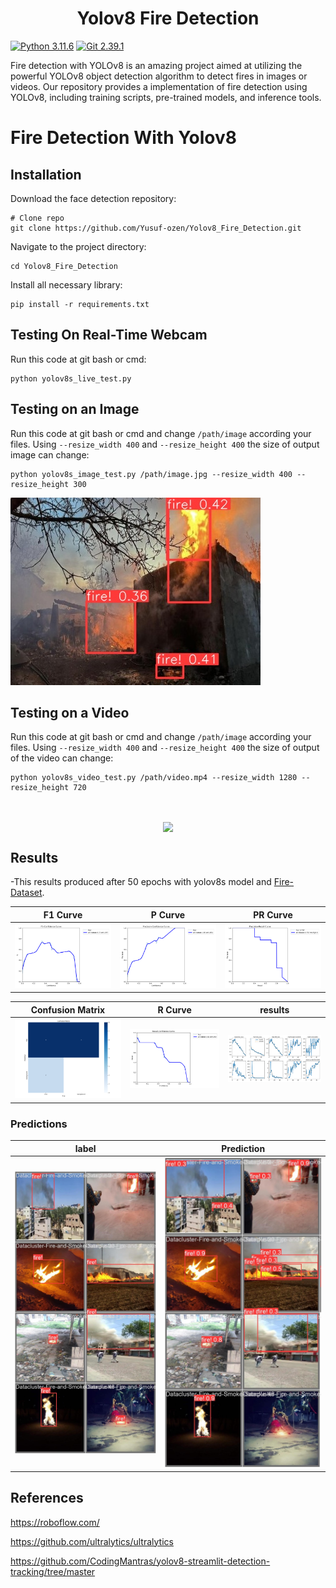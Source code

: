 <h1 align="center"><span>Yolov8 Fire Detection</span></h1>



[![Python 3.11.6](https://img.shields.io/badge/python-3.11.6-blue.svg)](https://www.python.org/downloads/release/python-3116/)
[![Git 2.39.1](https://img.shields.io/badge/git-2.39.1-red.svg)](https://git-scm.com/docs/git/2.39.0)

Fire detection with YOLOv8 is an amazing project aimed at utilizing the powerful YOLOv8 object detection algorithm to detect fires in images or videos. Our repository provides a implementation of fire detection using YOLOv8, including training scripts, pre-trained models, and inference tools.


# Fire Detection With Yolov8

## Installation
Download the face detection repository:
``` shell
# Clone repo
git clone https://github.com/Yusuf-ozen/Yolov8_Fire_Detection.git
```

Navigate to the project directory:
``` shell
cd Yolov8_Fire_Detection
```



Install all necessary library:
``` shell
pip install -r requirements.txt
```




## Testing On Real-Time Webcam
Run this code at git bash or cmd:
``` shell
python yolov8s_live_test.py
```


## Testing on an Image
Run this code at git bash or cmd and change `/path/image` according your files. Using `--resize_width 400` and `--resize_height 400` the size of output image can change:


``` shell
python yolov8s_image_test.py /path/image.jpg --resize_width 400 --resize_height 300
```


![Resim Açıklaması](assets/fire_p.jpg)


## Testing on a Video
Run this code at git bash or cmd and change `/path/image` according your files. Using `--resize_width 400` and `--resize_height 400` the size of output of the video can change:

``` shell
python yolov8s_video_test.py /path/video.mp4 --resize_width 1280 --resize_height 720
```




<br>
<div class="gif">
<p align="center">
<img src='assets/gif.gif' align="center" width=800>
</p>
</div>
</div>



## Results
-This results produced after 50 epochs with yolov8s model and [Fire-Dataset](https://www.kaggle.com/datasets/dataclusterlabs/fire-and-smoke-dataset).


| F1 Curve | P Curve | PR Curve |
| :-: | :-: | :-: |
| ![](results/yolov8/F1_curve.png) | ![](results/yolov8/P_curve.png) | ![](results/yolov8/PR_curve.png) |

| Confusion Matrix | R Curve | results |
| :-: | :-: | :-: |
| ![](results/yolov8/confusion_matrix.png) | ![](results/yolov8/R_curve.png) | ![](results/yolov8/results.png) |


### Predictions

| label | Prediction | 
| :-: | :-: |
| ![](results/yolov8/val_batch0_labels.jpg) | ![](results/yolov8/val_batch0_pred.jpg) |


## References
https://roboflow.com/

https://github.com/ultralytics/ultralytics

https://github.com/CodingMantras/yolov8-streamlit-detection-tracking/tree/master
